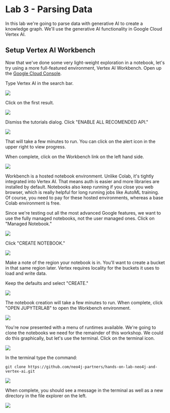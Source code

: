 # Lab 3 - Parsing Data
In this lab we're going to parse data with generative AI to create a knowledge graph.  We'll use the generative AI functionality in Google Cloud Vertex AI.

## Setup Vertex AI Workbench
Now that we've done some very light-weight exploration in a notebook, let's try using a more full-featured environment, Vertex AI Workbench.  Open up the [Google Cloud Console](https://console.cloud.google.com/).

Type Vertex AI in the search bar.

![](images/01-console.png)

Click on the first result.

![](images/02-search.png)

Dismiss the tutorials dialog.  Click "ENABLE ALL RECOMENDED API."

![](images/03-vertex.png)

That will take a few minutes to run.  You can click on the alert icon in the upper right to view progress.

When complete, click on the Workbench link on the left hand side.

![](images/04-vertex.png)

Workbench is a hosted notebook environment.  Unlike Colab, it's tightly integrated into Vertex AI.  That means auth is easier and more libraries are installed by default.  Notebooks also keep running if you close you web browser, which is really helpful for long running jobs like AutoML training.  Of course, you need to pay for these hosted environments, whereas a base Colab environment is free.

Since we're testing out all the most advanced Google features, we want to use the fully managed notebooks, not the user managed ones.  Click on "Managed Notebook."

![](images/05-workbench.png)

Click "CREATE NOTEBOOK."

![](images/06-managed.png)

Make a note of the region your notebook is in.  You'll want to create a bucket in that same region later.  Vertex requires locality for the buckets it uses to load and write data.

Keep the defaults and select "CREATE."

![](images/07-create.png)

The notebook creation will take a few minutes to run.  When complete, click "OPEN JUPYTERLAB" to open the Workbench environment.

![](images/08-workbench.png)

You're now presented with a menu of runtimes available.  We're going to clone the notebooks we need for the remainder of this workshop.  We could do this graphically, but let's use the terminal.  Click on the terminal icon.

![](images/09-managed.png)

In the terminal type the command:

    git clone https://github.com/neo4j-partners/hands-on-lab-neo4j-and-vertex-ai.git

![](images/10-terminal.png)

When complete, you should see a message in the terminal as well as a new directory in the file explorer on the left.

![](images/11-clone.png)
